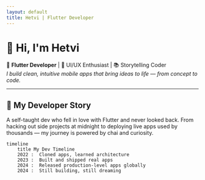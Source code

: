 ```yaml
---
layout: default
title: Hetvi | Flutter Developer
---
```


# 👋 Hi, I'm Hetvi

🎯 **Flutter Developer** | 🎨 UI/UX Enthusiast | 📚 Storytelling Coder  
*I build clean, intuitive mobile apps that bring ideas to life — from concept to code.*

---

## 🚀 My Developer Story

A self-taught dev who fell in love with Flutter and never looked back. From hacking out side projects at midnight to deploying live apps used by thousands — my journey is powered by chai and curiosity.

```mermaid
timeline
    title My Dev Timeline
    2022 :  Cloned apps, learned architecture
    2023 :  Built and shipped real apps
    2024 :  Released production-level apps globally
    2024 :  Still building, still dreaming


